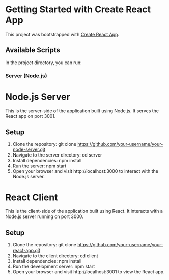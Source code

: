 # Getting Started with Create React App

This project was bootstrapped with [Create React App](https://github.com/facebook/create-react-app).

## Available Scripts

In the project directory, you can run:


### Server (Node.js)

# Node.js Server

This is the server-side of the application built using Node.js. It serves the React app on port 3001.

## Setup

1. Clone the repository:
   git clone https://github.com/your-username/your-node-server.git
2. Navigate to the server directory:
   cd server
3. Install dependencies:
  npm install
4. Run the server:
   npm start
5. Open your browser and visit http://localhost:3000 to interact with the Node.js server.


# React Client

This is the client-side of the application built using React. It interacts with a Node.js server running on port 3000.
## Setup

1. Clone the repository:
   git clone https://github.com/your-username/your-react-app.git
2. Navigate to the client directory:
   cd client
3. Install dependencies:
   npm install
4. Run the development server:
   npm start
5. Open your browser and visit http://localhost:3001 to view the React app.



